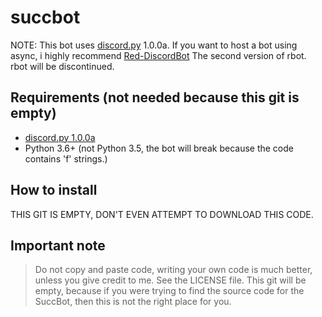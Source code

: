 # succbot
NOTE: This bot uses [discord.py](https://github.com/Rapptz/discord.py/tree/rewrite) 1.0.0a. If you want to host a bot using async, i highly recommend [Red-DiscordBot](https://github.com/Cog-Creators/Red-DiscordBot)
The second version of rbot. rbot will be discontinued.
## Requirements (not needed because this git is empty)
* [discord.py 1.0.0a](https://github.com/Rapptz/discord.py/tree/rewrite)
* Python 3.6+ (not Python 3.5, the bot will break because the code contains 'f' strings.)
## How to install
THIS GIT IS EMPTY, DON'T EVEN ATTEMPT TO DOWNLOAD THIS CODE.
## Important note
> Do not copy and paste code, writing your own code is much better, unless you give credit to me. See the LICENSE file.
> This git will be empty, because if you were trying to find the source code for the SuccBot, then this is not the right place for you.

